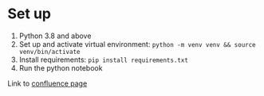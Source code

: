 # Set up
1) Python 3.8 and above
2) Set up and activate virtual environment: `python -m venv venv && source venv/bin/activate`
3) Install requirements: `pip install requirements.txt`
4) Run the python notebook

Link to [confluence page](https://frdc.atlassian.net/wiki/spaces/~7120205eff7caa945d4957b1eebeda388007a6/pages/62291972/Alpha+Beta+Diversity+Measures)
